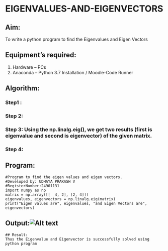# EIGENVALUES-AND-EIGENVECTORS
## Aim:
To write a python program to find the Eigenvalues and Eigen Vectors
## Equipment’s required:
1. 	Hardware – PCs
2. 	Anaconda – Python 3.7 Installation / Moodle-Code Runner
## Algorithm:
### Step1 : 
### Step 2: 
### Step 3: Using the np.linalg.eig(),  we get two results (first is eigenvalue and second is eigenvector) of the given matrix.
### Step 4: 

## Program:
``````
#Program to find the eigen values and eigen vectors.
#Developed by: UDHAYA PRAKASH V 
#RegisterNumber:24901131
import numpy as np
matrix = np.array([[  4, 2], [2, 4]])
eigenvalues, eigenvectors = np.linalg.eig(matrix)
print("Eigen values are", eigenvalues, "and Eigen Vectors are",  eigenvectors)
````````
## Output:![Alt text](output4-2.png)
``````
## Result:
Thus the Eigenvalue and Eigenvector is successfully solved using python program
